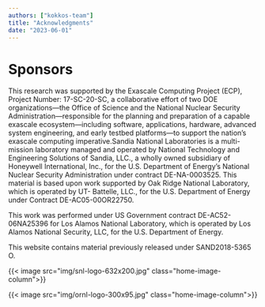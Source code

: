 ```yaml
---
authors: ["kokkos-team"]
title: "Acknowledgments"
date: "2023-06-01"
---
```


# Sponsors

This research was supported by the Exascale Computing Project (ECP), Project Number: 17-SC-20-SC, a collaborative effort of two DOE organizations—the Office of Science and the National Nuclear Security Administration—responsible for the planning and preparation of a capable exascale ecosystem—including software, applications, hardware, advanced system engineering, and early testbed platforms—to support the nation’s exascale computing imperative.Sandia National Laboratories is a multi-mission laboratory managed and operated by National Technology and Engineering Solutions of Sandia, LLC., a wholly owned subsidiary of Honeywell International, Inc., for the U.S. Department of Energy’s National Nuclear Security Administration under contract DE-NA-0003525.
This material is based upon work supported by Oak Ridge National Laboratory, which is operated by UT- Battelle, LLC., for the U.S. Department of Energy under Contract DE-AC05-00OR22750.

This work was performed under US Government contract DE-AC52-06NA25396 for Los Alamos National Laboratory, which is operated by Los Alamos National Security, LLC, for the U.S. Department of Energy.

This website contains material previously released under SAND2018-5365 O.

{{< image src="img/snl-logo-632x200.jpg" class="home-image-column">}}

{{< image src="img/ornl-logo-300x95.jpg" class="home-image-column">}}

<style>

    /* Display text on landscape background image */
    .home-title-div {
        position: relative;
        text-align: center;
        color: white;
    }
    .home-title-text {
        position: absolute;
        margin: 0;
        top: 50%;
        left: 5vw;
        right: 5vw;
        transform: translateY(-50%);
        font-size: 2.0vw; 
    }
    .home-title-image {
        border-radius: 0.375rem;
    }

    /* Align horizontally home's images */
    .home-image-column {
        float: left;
        width: 50%; /* 100% / 2 figures = 50% */
    }
</style>